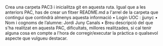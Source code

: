 Crea una carpeta PAC3 i inicialitza git en aquesta ruta. Igual que a les anteriors PAC, has de crear un fitxer README.md a l'arrel de la carpeta que contingui que contindrà almenys aquesta informació 
• Login UOC : jjunyc
• Nom i cognoms de l’alumne: Jordi Juny Canals
• Breu descripció del que s'ha realitzat en aquesta PAC, dificultats, millores realitzades, si cal tenir alguna cosa en compte a l'hora de corregir/executar la pràctica o qualsevol aspecte que vulgueu destacar.